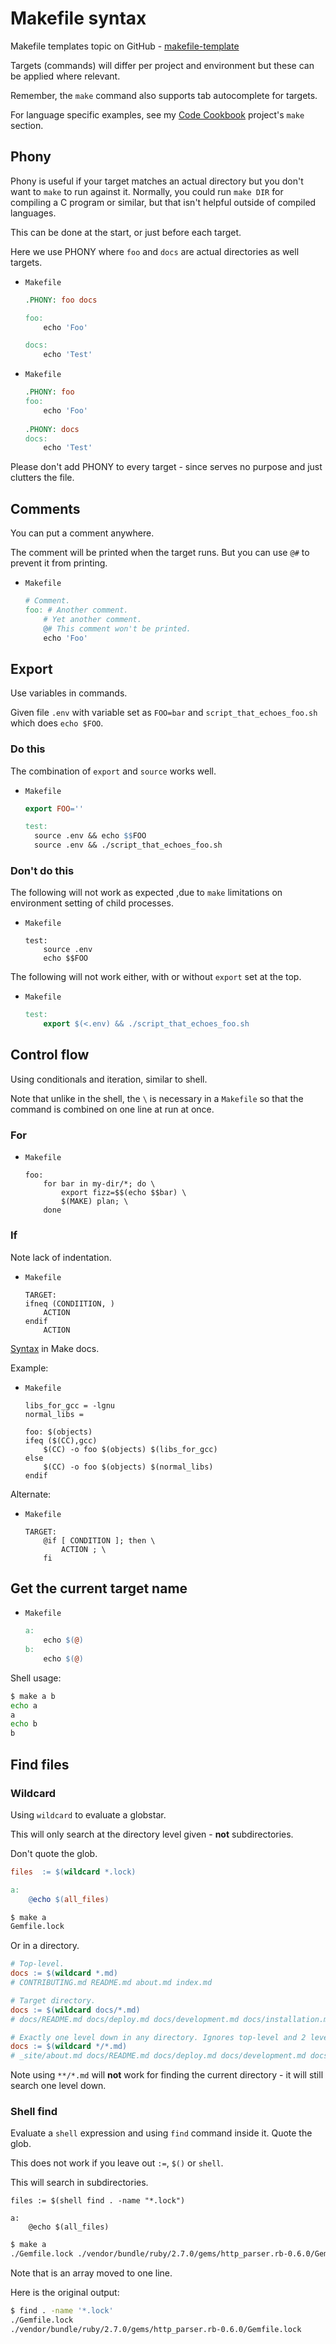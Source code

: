 # Makefile syntax


Makefile templates topic on GitHub - [makefile-template](https://github.com/topics/makefile-template)

Targets (commands) will differ per project and environment but these can be applied where relevant.

Remember, the `make` command also supports tab autocomplete for targets.

For language specific examples, see my [Code Cookbook](https://github.com/MichaelCurrin/code-cookbook) project's `make` section.


## Phony

Phony is useful if your target matches an actual directory but you don't want to `make` to run against it. Normally, you could run `make DIR` for compiling a C program or similar, but that isn't helpful outside of compiled languages.


This can be done at the start, or just before each target.

Here we use PHONY where `foo` and `docs` are actual directories as well targets.

- `Makefile`
	```makefile
	.PHONY: foo docs

	foo:
		echo 'Foo'

	docs:
		echo 'Test'
	```
- `Makefile`
	```makefile
	.PHONY: foo
	foo:
		echo 'Foo'
		
	.PHONY: docs
	docs:
		echo 'Test'
	```

Please don't add PHONY to every target - since serves no purpose and just clutters the file.


## Comments

You can put a comment anywhere. 

The comment will be printed when the target runs. But you can use `@#` to prevent it from printing.


- `Makefile`
	```mk
	# Comment.
	foo: # Another comment.
		# Yet another comment.
		@# This comment won't be printed.
		echo 'Foo'
	```


## Export

Use variables in commands.

Given file `.env` with variable set as `FOO=bar` and `script_that_echoes_foo.sh` which does `echo $FOO`.

### Do this

The combination of `export` and `source` works well.

- `Makefile`
	```makefile
	export FOO=''

	test:
	  source .env && echo $$FOO
	  source .env && ./script_that_echoes_foo.sh
	```

### Don't do this

The following will not work as expected ,due to `make` limitations on environment setting of child processes.

- `Makefile`
	```make
	test:
		source .env
		echo $$FOO
	```

The following will not work either, with or without `export` set at the top.

- `Makefile`
	```makefile
	test:
		export $(<.env) && ./script_that_echoes_foo.sh
	```


## Control flow

Using conditionals and iteration, similar to shell.

Note that unlike in the shell, the `\` is necessary in a `Makefile` so that the command is combined on one line at run at once.

### For

- `Makefile`
	```make
	foo:
		for bar in my-dir/*; do \
			export fizz=$$(echo $$bar) \
			$(MAKE) plan; \
		done
	```

### If

Note lack of indentation.

- `Makefile`
	```make
	TARGET:
	ifneq (CONDIITION, )
		ACTION
	endif
		ACTION
	```

[Syntax](https://www.gnu.org/software/make/manual/html_node/Conditional-Syntax.html) in Make docs.

Example:

- `Makefile`
	```make
	libs_for_gcc = -lgnu
	normal_libs =

	foo: $(objects)
	ifeq ($(CC),gcc)
		$(CC) -o foo $(objects) $(libs_for_gcc)
	else
		$(CC) -o foo $(objects) $(normal_libs)
	endif
	```

Alternate:

- `Makefile`
	```make
	TARGET:
		@if [ CONDITION ]; then \
			ACTION ; \
		fi
	```


## Get the current target name

- `Makefile`
    ```Makefile
    a:
        echo $(@)
    b:
        echo $(@)
    ```

Shell usage:

```sh
$ make a b
echo a
a
echo b
b
```


## Find files

### Wildcard

Using `wildcard` to evaluate a globstar. 

This will only search at the directory level given - **not** subdirectories.

Don't quote the glob.

```Makefile
files  := $(wildcard *.lock)

a:
	@echo $(all_files)
```
```sh
$ make a
Gemfile.lock
```

Or in a directory.

```Makefile
# Top-level.
docs := $(wildcard *.md)
# CONTRIBUTING.md README.md about.md index.md

# Target directory.
docs := $(wildcard docs/*.md)
# docs/README.md docs/deploy.md docs/development.md docs/installation.md docs/usage.md

# Exactly one level down in any directory. Ignores top-level and 2 levels down.
docs := $(wildcard */*.md)
# _site/about.md docs/README.md docs/deploy.md docs/development.md docs/installation.md docs/usage.md resources/index.md
```

Note using `**/*.md` will **not** work for finding the current directory - it will still search one level down.

### Shell find

Evaluate a `shell` expression and using `find` command inside it. Quote the glob.

This does not work if you leave out `:=`, `$()` or `shell`.

This will search in subdirectories.

```make
files := $(shell find . -name "*.lock")

a:
	@echo $(all_files)
```

```sh
$ make a
./Gemfile.lock ./vendor/bundle/ruby/2.7.0/gems/http_parser.rb-0.6.0/Gemfile.lock
```

Note that is an array moved to one line.

Here is the original output:

```sh
$ find . -name '*.lock'
./Gemfile.lock
./vendor/bundle/ruby/2.7.0/gems/http_parser.rb-0.6.0/Gemfile.lock
```

